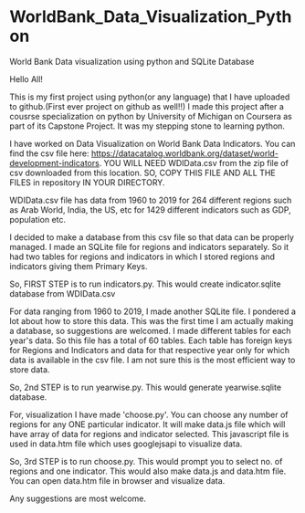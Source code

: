 # WorldBank_Data_Visualization_Python
 World Bank Data visualization using python and SQLite Database

 Hello All!

 This is my first project using python(or any language) that I have uploaded to github.(First ever project on github as well!!)
 I made this project after a cousrse specialization on python by University of Michigan on Coursera as part of its Capstone Project. It was my stepping stone to learning python.

 I have worked on Data Visualization on World Bank Data Indicators. You can find the csv file here: https://datacatalog.worldbank.org/dataset/world-development-indicators. YOU WILL NEED WDIData.csv from the zip file of csv downloaded from this location. SO, COPY THIS FILE AND ALL THE FILES in repository IN YOUR DIRECTORY.

 WDIData.csv file has data from 1960 to 2019 for 264 different regions such as Arab World, India, the US, etc for 1429 different indicators such as GDP, population etc.

 I decided to make a database from this csv file so that data can be properly managed. I made an SQLite file for regions and indicators separately. So it had two tables for regions and indicators in which I stored regions and indicators giving them Primary Keys.

 So, FIRST STEP is to run indicators.py. This would create indicator.sqlite database from WDIData.csv

 For data ranging from 1960 to 2019, I made another SQLite file. I pondered a lot about how to store this data. This was the first time I am actually making a database, so suggestions are welcomed. I made different tables for each year's data. So this file has a total of 60 tables. Each table has foreign keys for Regions and Indicators and data for that respective year only for which data is available in the csv file. I am not sure this is the most efficient way to store data.

 So, 2nd STEP is to run yearwise.py. This would generate yearwise.sqlite database.

For, visualization I have made 'choose.py'. You can choose any number of regions for any ONE particular indicator. It will make data.js file which will have array of data for regions and indicator selected. This javascript file is used in data.htm file which uses googlejsapi to visualize data.

So, 3rd STEP is to run choose.py. This would prompt you to select no. of regions and one indicator. This would also make data.js and data.htm file. You can open data.htm file in browser and visualize data.

Any suggestions are most welcome.
